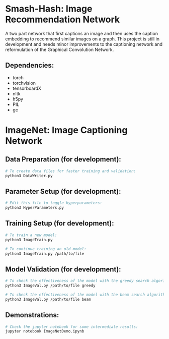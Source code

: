 Smash-Hash: Image Recommendation Network
================================================
A two part network that first captions an image and then uses the caption embedding to recommend similar images on a graph. This project is still in development and needs minor improvements to the captioning network and reformulation of the Graphical Convolution Network.

Dependencies:
------------
* torch
* torchvision
* tensorboardX
* nltk
* h5py
* PIL
* gc

ImageNet: Image Captioning Network
================================================

Data Preparation (for development):
------------
```bash
# To create data files for faster training and validation:
python3 DataWriter.py
```

Parameter Setup (for development):
------------
``` bash
# Edit this file to toggle hyperparameters:
python3 HyperParameters.py
```

Training Setup (for development):
------------
```bash
# To train a new model:
python3 ImageTrain.py

# To continue training an old model:
python3 ImageTrain.py /path/to/file
```

Model Validation (for development):
------------
```bash
# To check the effectiveness of the model with the greedy search algorithm:
python3 ImageVal.py /path/to/file greedy

# To check the effectiveness of the model with the beam search algorithm:
python3 ImageVal.py /path/to/file beam
```
Demonstrations:
------------
```bash
# Check the jupyter notebook for some intermediate results:
jupyter notebook ImageNetDemo.ipynb
```
